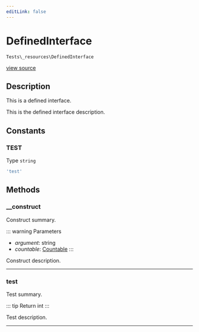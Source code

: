 ```yaml
---
editLink: false
---
```


# DefinedInterface

`Tests\_resources\DefinedInterface`

[view source](./)

## Description

This is a defined interface.

This is the defined interface description.

## Constants

### TEST

Type `string`

```php
'test'
```

## Methods

### __construct

Construct summary.

::: warning Parameters
- *argument*: string
- *countable*: [Countable](https://www.php.net/manual/class.countable)
:::

Construct description.

---

### test

Test summary.

::: tip Return
int
:::

Test description.

---
